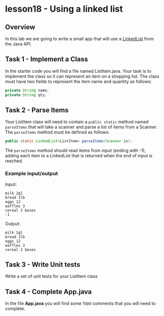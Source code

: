 # lesson18 - Using a linked list

## Overview

In this lab we are going to write a small app that will use a
[LinkedList](https://docs.oracle.com/javase/8/docs/api/java/util/LinkedList.html) from the Java API.

## Task 1 - Implement a Class

In the starter code you will find a file named ListItem.java. Your task is to implement the class so
it can represent an item on a shopping list. The class must have two fields to represent the item
name and quantity as follows:

```java
private String name;
private String qty;
```

## Task 2 - Parse Items

Your ListItem class will need to contain a `public static` method named `parseItems` that will
take a scanner and parse a list of items from a Scanner. The `parseItems` method must be defined as
follows:

```java
public static LinkedList<ListItem> parseItems(Scanner in);
```

The `parseItems` method  should read items from input (ending with -1), adding each item to a 
LinkedList that is returned when the end of input is reached.

### Example input/output

Input: 

```
milk 2gl
bread 1lb
eggs 12
waffles 3
cereal 2 boxes
-1
```

Output:

```
milk 2gl
bread 1lb
eggs 12
waffles 3
cereal 2 boxes
```

## Task 3 - Write Unit tests

Write a set of unit tests for your ListItem class

## Task 4 - Complete App.java

In the file **App.java** you will find some `TODO` comments that you will need to complete. 

